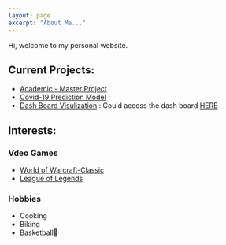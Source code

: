 ```yaml
---
layout: page
excerpt: "About Me..."
---
```


Hi, welcome to my personal website.   

## Current Projects:
- [Academic - Master Project](https://drive.google.com/file/d/1zN7ANyoZCmo_251-2kKwn7V3SAcBJG8l/view?ths=true)
- [Covid-19 Prediction Model](https://github.com/Yifeng-T/BIOS823_Final)
- [Dash Board Visulization](https://github.com/Yifeng-T/DashBoard) : Could access the dash board [HERE](https://phd-granting-yifeng-analysis.herokuapp.com/)

## Interests:
### Vdeo Games
- [World of Warcraft-Classic](https://classic.warcraftlogs.com/character/cn/%E6%AF%94%E6%96%AF%E5%B7%A8%E5%85%BD/%E6%A1%B6%E6%A1%B6%E8%B9%A6?zone=1007&new=true#zone=1012)
- [League of Legends](https://na.op.gg/summoner/userName=DonalBoom)
### Hobbies
- Cooking
- Biking
- Basketball🏀
